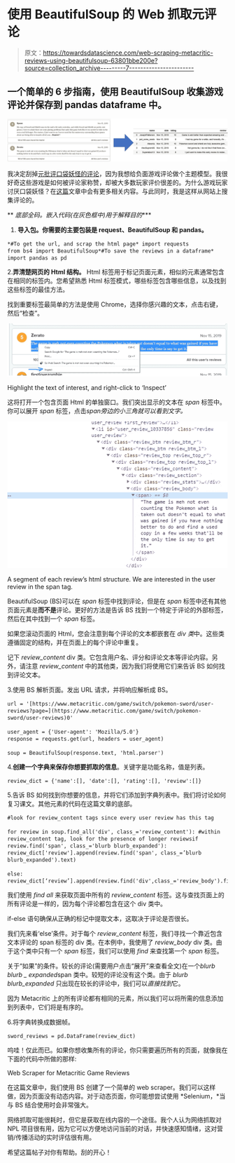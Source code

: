 # 使用 BeautifulSoup 的 Web 抓取元评论

> 原文：<https://towardsdatascience.com/web-scraping-metacritic-reviews-using-beautifulsoup-63801bbe200e?source=collection_archive---------7----------------------->

## 一个简单的 6 步指南，使用 BeautifulSoup 收集游戏评论并保存到 pandas dataframe 中。

![](img/dfdf203f9be49b52122953b5e411df55.png)

我决定刮掉[元批评口袋妖怪的评论](https://www.metacritic.com/game/switch/pokemon-sword/user-reviews)，因为我想给负面游戏评论做个主题模型。我很好奇这些游戏是如何被评论家称赞，却被大多数玩家评价很差的。为什么游戏玩家讨厌口袋妖怪？在[这篇](/using-mallet-lda-to-learn-why-players-hate-pokémon-sword-shield-23b12e4fc395)文章中会有更多相关内容。与此同时，我是这样从网站上搜集评论的。

** *底部全码。嵌入代码(在灰色框中)用于解释目的****

1.  **导入包。你需要的主要包装是 request、BeautifulSoup 和 pandas。**

```
*#To get the url, and scrap the html page* import requests
from bs4 import BeautifulSoup*#To save the reviews in a dataframe* import pandas as pd
```

2.**弄清楚网页的 Html 结构。** Html 标签用于标记页面元素，相似的元素通常包含在相同的标签内。您希望熟悉 Html 标签模式，哪些标签包含哪些信息，以及找到这些标签的最佳方法。

找到重要标签最简单的方法是使用 Chrome，选择你感兴趣的文本，点击右键，然后“检查”。

![](img/14a5f4433102625fb75a5b72fbedfe91.png)

Highlight the text of interest, and right-click to ‘Inspect’

这将打开一个包含页面 Html 的单独窗口。我们突出显示的文本在 *span* 标签中。你可以展开 *span* 标签，点击*span<span>旁边的小三角就可以看到文字。*

![](img/3378370c044214a75cc4b86329ca1496.png)

A segment of each review’s html structure. We are interested in the user review in the span tag.

BeautifulSoup (BS)可以在 *span* 标签中找到评论，但是在 *span* 标签中还有其他页面元素是**而不是**评论。更好的方法是告诉 BS 找到一个特定于评论的外部标签，然后在其中找到一个 *span* 标签。

如果您滚动页面的 Html，您会注意到每个评论的文本都嵌套在 *div 类*中。这些类遵循固定的结构，并在页面上的每个评论中重复。

记下 *review_content* div 类。它包含用户名、评分和评论文本等评论内容。另外，请注意 *review_content* 中的其他类，因为我们将使用它们来告诉 BS 如何找到评论文本。

3.使用 BS 解析页面。发出 URL 请求，并将响应解析成 BS。

```
url = '[https://www.metacritic.com/game/switch/pokemon-sword/user-reviews?page=](https://www.metacritic.com/game/switch/pokemon-sword/user-reviews)0'

user_agent = {'User-agent': 'Mozilla/5.0'}
response = requests.get(url, headers = user_agent)

soup = BeautifulSoup(response.text, 'html.parser')
```

4.**创建一个字典来保存你想要抓取的信息**。关键字是功能名称，值是列表。

```
review_dict = {'name':[], 'date':[], 'rating':[], 'review':[]}
```

5.告诉 BS 如何找到你想要的信息，并将它们添加到字典列表中。我们将讨论如何复习课文。其他元素的代码在这篇文章的底部。

```
#look for review_content tags since every user review has this tag

for review in soup.find_all('div', class_='review_content'): #within review_content tag, look for the presence of longer reviewsif review.find('span', class_='blurb blurb_expanded'): review_dict['review'].append(review.find('span', class_=’blurb blurb_expanded').text)

else: review_dict[‘review’].append(review.find('div',class_='review_body').find('span').text)
```

我们使用 *find all* 来获取页面中所有的 *review_content* 标签。这与查找页面上的所有评论是一样的，因为每个评论都包含在这个 div 类中。

if-else 语句确保从正确的标记中提取文本，这取决于评论是否很长。

我们先来看‘else’条件。对于每个 *review_content* 标签，我们寻找一个靠近包含文本评论的 span 标签的 div 类。在本例中，我使用了 *review_body* div 类。由于这个类中只有一个 *span* 标签，我们可以使用 *find* 来查找第一个 *span* 标签。

关于“如果”的条件。较长的评论(需要用户点击“展开”来查看全文)在一个*blurb blurb _ expanded*span 类中。较短的评论没有这个类。由于 *blurb blurb_expanded* 只出现在较长的评论中，我们可以*直接找到*它。

因为 Metacritic 上的所有评论都有相同的元素，所以我们可以将所需的信息添加到列表中，它们将是有序的。

6.将字典转换成数据帧。

```
sword_reviews = pd.DataFrame(review_dict)
```

呜哇！仅此而已。如果你想收集所有的评论，你只需要遍历所有的页面，就像我在下面的代码中所做的那样:

Web Scraper for Metacritic Game Reviews

在这篇文章中，我们使用 BS 创建了一个简单的 web scraper。我们可以这样做，因为页面没有动态内容。对于动态页面，你可能想尝试使用 *Selenium，*当与 BS 结合使用时会非常强大。

网络抓取可能很耗时，但它是获取在线内容的一个途径。我个人认为网络抓取对 NPL 项目很有用，因为它可以方便地访问当前的对话，并快速感知情绪，这对营销/传播活动的实时评估很有用。

希望这篇帖子对你有帮助。刮的开心！